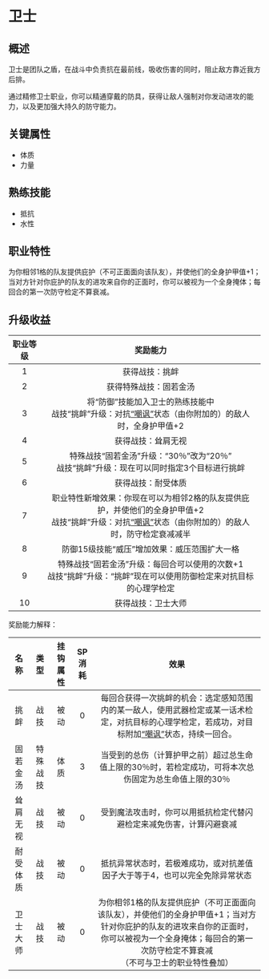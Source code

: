# 卫士

## 概述

卫士是团队之盾，在战斗中负责抗在最前线，吸收伤害的同时，阻止敌方靠近我方后排。

通过精修卫士职业，你可以精通穿戴的防具，获得让敌人强制对你发动进攻的能力，以及更加强大持久的防守能力。

## 关键属性

* 体质
* 力量

## 熟练技能

* 抵抗
* 水性
  
## 职业特性

为你相邻1格的队友提供庇护（不可正面面向该队友），并使他们的全身护甲值+1；当对方针对你庇护的队友的进攻来自你的正面时，你可以被视为一个全身掩体；每回合的第一次防守检定不算衰减。

## 升级收益

职业等级|奖励能力
:--:|:--:
1|获得战技：挑衅
2|获得特殊战技：固若金汤
3|将“防御”技能加入卫士的熟练技能中<br>战技“挑衅”升级：对抗<a href="../../../status/normal/#嘲讽" target="_blank">“嘲讽”</a>状态（由你附加的）的敌人时，全身护甲值+2
4|获得战技：耸肩无视
5|特殊战技“固若金汤”升级：“30％”改为“20％”<br>战技“挑衅”升级：现在可以同时指定3个目标进行挑衅
6|获得战技：耐受体质
7|职业特性新增效果：你现在可以为相邻2格的队友提供庇护，并使他们的全身护甲值+2<br>战技“挑衅”升级：对抗<a href="../../../status/normal/#嘲讽" target="_blank">“嘲讽”</a>状态（由你附加的）的敌人时，防守检定衰减减半
8|防御15级技能“威压”增加效果：威压范围扩大一格
9|特殊战技“固若金汤”升级：每回合可以使用的次数+1<br>战技“挑衅”升级：“挑衅”现在可以使用防御检定来对抗目标的心理学检定
10|获得战技：卫士大师

奖励能力解释：

名称|类型|挂钩属性|SP消耗|效果
:--:|:--:|:--:|:--:|:--:
挑衅|战技|被动|0|每回合获得一次挑衅的机会：选定感知范围内的某一敌人，使用武器检定或某一话术检定，对抗目标的心理学检定，若成功，对目标附加<a href="../../../status/normal/#嘲讽" target="_blank">“嘲讽”</a>状态，持续一回合。
固若金汤|特殊战技|体质|3|当受到的总伤（计算护甲之前）超过总生命值上限的30％时，若检定成功，可将本次总伤固定为总生命值上限的30％
耸肩无视|战技|被动|0|受到魔法攻击时，你可以用抵抗检定代替闪避检定来减免伤害，计算闪避衰减
耐受体质|战技|被动|0|抵抗异常状态时，若极难成功，或对抗差值因子大于等于4，也可以完全免除异常状态
卫士大师|战技|被动|0|为你相邻1格的队友提供庇护（不可正面面向该队友），并使他们的全身护甲值+1；当对方针对你庇护的队友的进攻来自你的正面时，你可以被视为一个全身掩体；每回合的第一次防守检定不算衰减<br>（不可与卫士的职业特性叠加）
